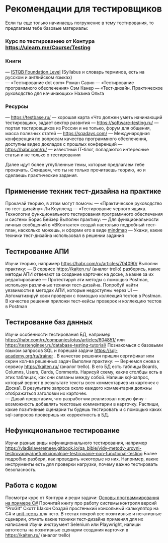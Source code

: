 # Рекомендации для тестировщиков 

Если ты еще только начинаешь погружение в тему тестирования, то предлагаем тебе базовые материалы:

### Курс по тестированию от Контура https://ulearn.me/Course/Testing
### Книги
— [ISTQB Foundation Level](https://www.rstqb.org/ru/istqb-downloads.html) (Syllabus и словарь терминов, есть на русском и английском языках)  
— «Тестирование dot com» Роман Савин
— «Тестирование программного обеспечения» Сэм Канер
— «Тест-дизайн. Практическое руководство для начинающих» Назина Ольга
### Ресурсы
— https://testbase.ru/  — хорошая карта «Что должен уметь начинающий тестировщик», задает вектор развития
— https://software-testing.ru/  — портал тестировщиков из России и не только, форум для общения, масса полезных статей
— https://sqadays.com/  — Международная конференция по вопросам качества программного обеспечения, доступны видео докладов с прошлых конференций
— https://habr.com/ru/  — известный IT-блог, попадаются интересные статьи и не только о тестировании

Далее идут более углубленные темы, которые предлагаем тебе прокачать. Ожидаем, что ты не только прочитаешь теорию, но и сделаешь практические задания.

## Применение техник тест-дизайна на практике
Прокачай теорию, в этом могут помочь: 
— «Практическое руководство по тест-дизайну» Ли Коупленд
— «Тестирование черного ящика. Технологии функционального тестирования программного обеспечения и систем» Борис Бейзер
Выполни практику:
— Для функциональности личных сообщений в «ВКонтакте» создай настолько подробный тест-план, насколько можешь, и оформи его в виде [mindmap](http://www.xmind.net/)
— Укажи, какие техники тест-дизайна использовал в решении задания

## Тестирование АПИ
Изучи теорию, например https://habr.com/ru/articles/704090/
Выполни практику:
— В сервисе https://kaiten.ru/  (аналог trello) разберись, какие методы АПИ отвечают за создание карточек на доске, а какие за их редактирование
— Протестируй эти методы с помощью Postman, используя различные техники тест-дизайна. Попробуй найти уязвимости в методах АПИ, которые недоступны через UI
— Автоматизируй свои проверки с помощью коллекций тестов в Postman.
В качестве решения приложи тест-кейсы проверок и коллекцию тестов в Postman


## Тестирование баз данных
Изучи особенности тестирования БД, например https://habr.com/ru/companies/otus/articles/804851/ или https://testengineer.ru/database-testing-tutorial/ 
Познакомься с базовыми языком запросов SQL и порешай задачи https://sql-academy.org/ru/trainer . В качестве решения пришли сертификат или скрин кол-ва решенных задач
Выполни практику:
— Вернемся снова к сервису https://kaiten.ru/  (аналог trello). В его БД есть таблицы Boards, Columns, Users, Cards, Comments. Нарисуй схему, какие столбцы есть в этих таблицах, как они связаны между собой. Напиши sql-запрос, который вернет в результате тексты всех комментариев из карточек с Доска1. В результате запроса около каждого комментария должны отображаться заголовки их карточек.  
— Давай представим, что разработчик реализовал новую фичу - возможность добавлять текстовые комментарии в карточку. Распиши, какие позитивные сценарии ты будешь тестировать и с помощью каких sql-запросов проверишь их корректность в БД. 

## Нефункциональное тестирование
Изучи разные виды нефункционального тестирования, например https://vladislaveremeev.gitbook.io/qa_bible/vidy-metody-urovni-testirovaniya/nefunkcionalnoe-testirovanie-non-functional-testing 
Более подробно разбери, как проводить некоторые из них. Например, какие инструменты есть для проверки нагрузки, почему важно тестировать безопасность.

## Работа с кодом
Посмотри курс от Контура и реши задачи: [Основы программирования на примере C#](https://ulearn.me/Course/BasicProgramming/)
Прочитай книгу про работу системы контроля версий  “ProGit” Скотт Шакон
Создай простенький консольный калькулятор на C# и [unit-тесты](https://www.nunit.org/index.php?p=quickStart&r=2.6.4) для него. В тестах покрой все позитивные и негативные сценарии, отметь какие техники тест-дизайна применял для их написания
Изучи инструмент Selenium или Playwright, напиши автотесты на позитивные сценарии создания карточки в https://kaiten.ru/  (аналог trello)
